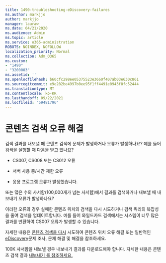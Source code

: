 ```yaml
---
title: 1490-troubleshooting-eDiscovery-failures
ms.author: markjjo
author: markjjo
manager: lauraw
ms.date: 04/21/2020
ms.audience: Admin
ms.topic: article
ms.service: o365-administration
ROBOTS: NOINDEX, NOFOLLOW
localization_priority: Normal
ms.collection: Adm_O365
ms.custom:
- "1490"
- "3200003"
ms.assetid: ''
ms.openlocfilehash: b60cfc298ee05375523e3660f407ab03e630c861
ms.sourcegitcommit: e9e282be4997b0ee95f1ff4491e0943f8fc52444
ms.translationtype: MT
ms.contentlocale: ko-KR
ms.lasthandoff: 09/22/2021
ms.locfileid: "59481796"
---
```

# <a name="troubleshoot-content-search-errors"></a>콘텐츠 검색 오류 해결

검색 결과를 내보낼 때 콘텐츠 검색에 문제가 발생하거나 오류가 발생하나요?
예를 들어 검색을 실행할 때 다음을 받고 있나요?

- CS007, CS008 또는 CS012 오류

- 서버 사용 중/시간 제한 오류

- 응용 프로그램 오류가 발생했습니다.

또는 많은 수의 사서함(100,000개가 넘는 사서함)에서 결과를 검색하거나 내보낼 때 내보내기 오류가 발생하나요?

이러한 오류의 경우 실패한 콘텐츠 위치의 검색을 다시 시도하거나 검색 쿼리의 복잡성을 줄여 검색을 업데이트합니다. 예를 들어 와일드카드 검색에서는 시스템이 너무 많은 결과를 반환하여 CS007 오류가 발생할 수 있습니다.   

자세한 내용은 [콘텐츠 검색을 다시](https://docs.microsoft.com/microsoft-365/compliance/retry-failed-content-search) 시도하여 콘텐츠 위치 오류 해결 또는 일반적인 [eDiscovery](https://docs.microsoft.com/microsoft-365/compliance/ediscovery-troubleshooting-common-issues)문제 조사, 문제 해결 및 해결을 참조하세요.

100K 사서함을 내보낼 경우 내보내기 결과를 다운로드해야 합니다. 자세한 내용은 콘텐츠 검색 결과 [내보내기 를 참조하세요.](https://docs.microsoft.com/microsoft-365/compliance/export-search-results)
